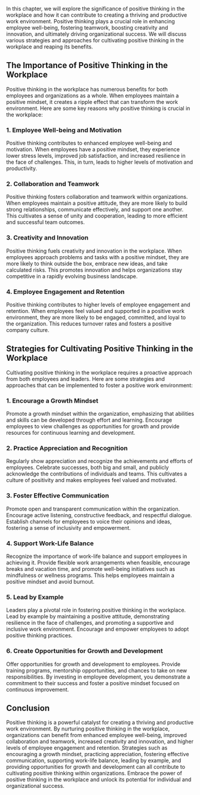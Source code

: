 
In this chapter, we will explore the significance of positive thinking in the workplace and how it can contribute to creating a thriving and productive work environment. Positive thinking plays a crucial role in enhancing employee well-being, fostering teamwork, boosting creativity and innovation, and ultimately driving organizational success. We will discuss various strategies and approaches for cultivating positive thinking in the workplace and reaping its benefits.

The Importance of Positive Thinking in the Workplace
----------------------------------------------------

Positive thinking in the workplace has numerous benefits for both employees and organizations as a whole. When employees maintain a positive mindset, it creates a ripple effect that can transform the work environment. Here are some key reasons why positive thinking is crucial in the workplace:

### 1. Employee Well-being and Motivation

Positive thinking contributes to enhanced employee well-being and motivation. When employees have a positive mindset, they experience lower stress levels, improved job satisfaction, and increased resilience in the face of challenges. This, in turn, leads to higher levels of motivation and productivity.

### 2. Collaboration and Teamwork

Positive thinking fosters collaboration and teamwork within organizations. When employees maintain a positive attitude, they are more likely to build strong relationships, communicate effectively, and support one another. This cultivates a sense of unity and cooperation, leading to more efficient and successful team outcomes.

### 3. Creativity and Innovation

Positive thinking fuels creativity and innovation in the workplace. When employees approach problems and tasks with a positive mindset, they are more likely to think outside the box, embrace new ideas, and take calculated risks. This promotes innovation and helps organizations stay competitive in a rapidly evolving business landscape.

### 4. Employee Engagement and Retention

Positive thinking contributes to higher levels of employee engagement and retention. When employees feel valued and supported in a positive work environment, they are more likely to be engaged, committed, and loyal to the organization. This reduces turnover rates and fosters a positive company culture.

Strategies for Cultivating Positive Thinking in the Workplace
-------------------------------------------------------------

Cultivating positive thinking in the workplace requires a proactive approach from both employees and leaders. Here are some strategies and approaches that can be implemented to foster a positive work environment:

### 1. Encourage a Growth Mindset

Promote a growth mindset within the organization, emphasizing that abilities and skills can be developed through effort and learning. Encourage employees to view challenges as opportunities for growth and provide resources for continuous learning and development.

### 2. Practice Appreciation and Recognition

Regularly show appreciation and recognize the achievements and efforts of employees. Celebrate successes, both big and small, and publicly acknowledge the contributions of individuals and teams. This cultivates a culture of positivity and makes employees feel valued and motivated.

### 3. Foster Effective Communication

Promote open and transparent communication within the organization. Encourage active listening, constructive feedback, and respectful dialogue. Establish channels for employees to voice their opinions and ideas, fostering a sense of inclusivity and empowerment.

### 4. Support Work-Life Balance

Recognize the importance of work-life balance and support employees in achieving it. Provide flexible work arrangements when feasible, encourage breaks and vacation time, and promote well-being initiatives such as mindfulness or wellness programs. This helps employees maintain a positive mindset and avoid burnout.

### 5. Lead by Example

Leaders play a pivotal role in fostering positive thinking in the workplace. Lead by example by maintaining a positive attitude, demonstrating resilience in the face of challenges, and promoting a supportive and inclusive work environment. Encourage and empower employees to adopt positive thinking practices.

### 6. Create Opportunities for Growth and Development

Offer opportunities for growth and development to employees. Provide training programs, mentorship opportunities, and chances to take on new responsibilities. By investing in employee development, you demonstrate a commitment to their success and foster a positive mindset focused on continuous improvement.

Conclusion
----------

Positive thinking is a powerful catalyst for creating a thriving and productive work environment. By nurturing positive thinking in the workplace, organizations can benefit from enhanced employee well-being, improved collaboration and teamwork, increased creativity and innovation, and higher levels of employee engagement and retention. Strategies such as encouraging a growth mindset, practicing appreciation, fostering effective communication, supporting work-life balance, leading by example, and providing opportunities for growth and development can all contribute to cultivating positive thinking within organizations. Embrace the power of positive thinking in the workplace and unlock its potential for individual and organizational success.
